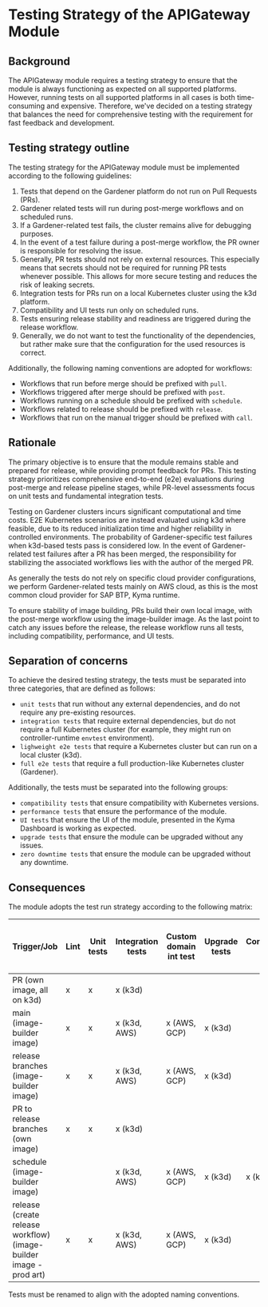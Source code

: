 # Testing Strategy of the APIGateway Module

## Background
The APIGateway module requires a testing strategy to ensure that the module is always functioning
as expected on all supported platforms.
However, running tests on all supported platforms in all cases is both time-consuming and expensive.
Therefore, we've decided on a testing strategy that balances the need for comprehensive
testing with the requirement for fast feedback and development.

## Testing strategy outline

The testing strategy for the APIGateway module must be implemented according to the following guidelines:
1. Tests that depend on the Gardener platform do not run on Pull Requests (PRs).
2. Gardener related tests will run during post-merge workflows and on scheduled runs.
3. If a Gardener-related test fails, the cluster remains alive for debugging purposes.
4. In the event of a test failure during a post-merge workflow, the PR owner is responsible for resolving the issue.
5. Generally, PR tests should not rely on external resources.
This especially means that secrets should not be required for running PR tests whenever possible.
This allows for more secure testing and reduces the risk of leaking secrets.
6. Integration tests for PRs run on a local Kubernetes cluster using the k3d platform.
7. Compatibility and UI tests run only on scheduled runs.
8. Tests ensuring release stability and readiness are triggered during the release workflow.
9. Generally, we do not want to test the functionality of the dependencies,
but rather make sure that the configuration for the used resources is correct.

Additionally, the following naming conventions are adopted for workflows:
- Workflows that run before merge should be prefixed with `pull`.
- Workflows triggered after merge should be prefixed with `post`.
- Workflows running on a schedule should be prefixed with `schedule`.
- Workflows related to release should be prefixed with `release`.
- Workflows that run on the manual trigger should be prefixed with `call`.

## Rationale

The primary objective is to ensure that the module remains stable and prepared for release,
while providing prompt feedback for PRs.
This testing strategy prioritizes comprehensive end-to-end (e2e) evaluations during post-merge and release pipeline stages,
while PR-level assessments focus on unit tests and fundamental integration tests.

Testing on Gardener clusters incurs significant computational and time costs.
E2E Kubernetes scenarios are instead evaluated using k3d where feasible,
due to its reduced initialization time and higher reliability in controlled environments.
The probability of Gardener-specific test failures when k3d-based tests pass is considered low.
In the event of Gardener-related test failures after a PR has been merged,
the responsibility for stabilizing the associated workflows lies with the author of the merged PR.

As generally the tests do not rely on specific cloud provider configurations,
we perform Gardener-related tests mainly on AWS cloud,
as this is the most common cloud provider for SAP BTP, Kyma runtime.

To ensure stability of image building, PRs build their own local image,
with the post-merge workflow using the image-builder image.
As the last point to catch any issues before the release,
the release workflow runs all tests, including compatibility, performance, and UI tests.

## Separation of concerns

To achieve the desired testing strategy,
the tests must be separated into three categories,
that are defined as follows:
- `unit tests` that run without any external dependencies, and do not require any pre-existing resources.
- `integration tests` that require external dependencies,
  but do not require a full Kubernetes cluster (for example, they might run on controller-runtime `envtest` environment).
- `lighweight e2e tests` that require a Kubernetes cluster but can run on a local cluster (k3d).
- `full e2e tests` that require a full production-like Kubernetes cluster (Gardener).

Additionally, the tests must be separated into the following groups:
- `compatibility tests` that ensure compatibility with Kubernetes versions.
- `performance tests` that ensure the performance of the module.
- `UI tests` that ensure the UI of the module, presented in the Kyma Dashboard is working as expected.
- `upgrade tests` that ensure the module can be upgraded without any issues.
- `zero downtime tests` that ensure the module can be upgraded without any downtime.

## Consequences

The module adopts the test run strategy according to the following matrix:

| Trigger/Job                                                        | Lint | Unit tests | Integration tests | Custom domain int test | Upgrade tests | Compatibility test | UI tests | APIRule Migration Zero downtime test |
|--------------------------------------------------------------------|------|------------|-------------------|------------------------|---------------|--------------------|----------|--------------------------------------|
| PR (own image, all on k3d)                                         | x    | x          | x (k3d)           |                        |               |                    |          | x (k3d)                              |
| main (image-builder image)                                         | x    | x          | x (k3d, AWS)      | x (AWS, GCP)           | x (k3d)       |                    |          | x (k3d, AWS)                         |
| release branches (image-builder image)                             | x    | x          | x (k3d, AWS)      | x (AWS, GCP)           | x (k3d)       |                    |          | x (k3d, AWS)                         |
| PR to release branches (own image)                                 | x    | x          | x (k3d)           |                        |               |                    |          | x (k3d)                              |
| schedule (image-builder image)                                     |      |            | x (k3d, AWS)      | x (AWS, GCP)           | x (k3d)       | x (k3d, AWS)       | x (k3d)  | x (k3d, AWS)                         |
| release (create release workflow) (image-builder image - prod art) | x    | x          | x (k3d, AWS)      | x (AWS, GCP)           | x (k3d)       |                    |          | x (k3d, AWS)                         |

Tests must be renamed to align with the adopted naming conventions.
